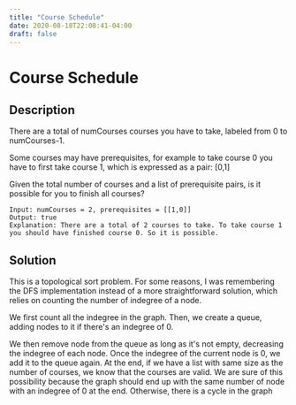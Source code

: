 ```yaml
---
title: "Course Schedule"
date: 2020-08-18T22:08:41-04:00
draft: false
---
```


# Course Schedule

## Description
There are a total of numCourses courses you have to take, labeled from 0 to numCourses-1.

Some courses may have prerequisites, for example to take course 0 you have to first take course 1, which is expressed as a pair: [0,1]

Given the total number of courses and a list of prerequisite pairs, is it possible for you to finish all courses?

```
Input: numCourses = 2, prerequisites = [[1,0]]
Output: true
Explanation: There are a total of 2 courses to take. To take course 1 you should have finished course 0. So it is possible.
```

## Solution
This is a topological sort problem. For some reasons, I was remembering the DFS implementation instead of a more straightforward solution, which relies on counting the number of indegree of a node.

We first count all the indegree in the graph. Then, we create a queue, adding nodes to it if there's an indegree of 0.

We then remove node from the queue as long as it's not empty, decreasing the indegree of each node. Once the indegree of the current node is 0, we add it to the queue again. At the end, if we have a list with same size as the number of courses, we know that the courses are valid. We are sure of this possibility because the graph should end up with the same number of node with an indegree of 0 at the end. Otherwise, there is a cycle in the graph



